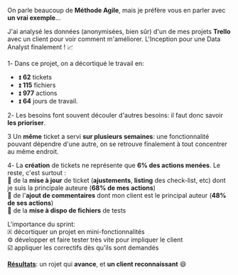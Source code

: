 On parle beaucoup de **Méthode Agile**, mais je préfère vous en parler avec **un vrai exemple**...

J'ai analysé les données (anonymisées, bien sûr) d'un de mes projets **Trello** avec un client pour voir comment m'améliorer. L'Inception pour une Data Analyst finalement ! 📈

1️- Dans ce projet, on a décortiqué le travail en:   
- ⏫ **62** tickets   
- ⏫ **115** fichiers   
- ⏫ **977** actions   
- ⏫ **64** jours de travail.

2️- Les besoins font souvent découler d'autres besoins: il faut donc savoir **les prioriser**.

3️ Un **même** ticket a servi **sur plusieurs semaines**: une fonctionnalité pouvant dépendre d'une autre, on se retrouve finalement à tout concentrer au même endroit.

4️- La **création** de tickets ne représente que **6% des actions menées**. Le reste, c'est surtout :   
📝 de la **mise à jour** de ticket (**ajustements**, **listing** des check-list, etc) dont je suis la principale auteure (**68% de mes actions**)   
💬 de l'**ajout de commentaires** dont mon client est le principal auteur (**48% de ses actions**)   
📁 de la **mise à dispo de fichiers** de tests

L'importance du sprint:  
🗵 décortiquer un projet en mini-fonctionnalités  
⚙️ développer et faire tester très vite pour impliquer le client  
☑️ appliquer les correctifs dès qu'ils sont demandés   

<u>**Résultats**</u>: un rojet qui **avance**, et **un client reconnaissant** 😄